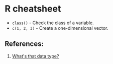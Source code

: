 # R cheatsheet

* `class()` - Check the class of a variable.
* `c(1, 2, 3)` - Create a one-dimensional vector.

## References:

1. [What's that data type?](https://campus.datacamp.com/courses/free-introduction-to-r/chapter-1-intro-to-basics-1?ex=8)
